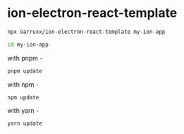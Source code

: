 # ion-electron-react-template
```sh
npx Garruxx/ion-electron-react-template my-ion-app
```

```sh
cd my-ion-app
```

with pnpm - 
```sh 
pnpm update 
```

with npm  - 
```sh 
npm update
```

with yarn - 
```sh 
yarn update
```


